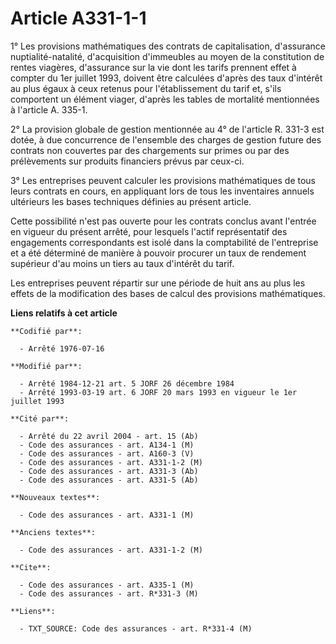 # Article A331-1-1

1° Les provisions mathématiques des contrats de capitalisation, d'assurance nuptialité-natalité, d'acquisition d'immeubles au
moyen de la constitution de rentes viagères, d'assurance sur la vie dont les tarifs prennent effet à compter du 1er juillet
1993, doivent être calculées d'après des taux d'intérêt au plus égaux à ceux retenus pour l'établissement du tarif et, s'ils
comportent un élément viager, d'après les tables de mortalité mentionnées à l'article A. 335-1.

2° La provision globale de gestion mentionnée au 4° de l'article R. 331-3 est dotée, à due concurrence de l'ensemble des
charges de gestion future des contrats non couvertes par des chargements sur primes ou par des prélèvements sur produits
financiers prévus par ceux-ci.

3° Les entreprises peuvent calculer les provisions mathématiques de tous leurs contrats en cours, en appliquant lors de tous
les inventaires annuels ultérieurs les bases techniques définies au présent article.

Cette possibilité n'est pas ouverte pour les contrats conclus avant l'entrée en vigueur du présent arrêté, pour lesquels
l'actif représentatif des engagements correspondants est isolé dans la comptabilité de l'entreprise et a été déterminé de
manière à pouvoir procurer un taux de rendement supérieur d'au moins un tiers au taux d'intérêt du tarif.

Les entreprises peuvent répartir sur une période de huit ans au plus les effets de la modification des bases de calcul des
provisions mathématiques.

**Liens relatifs à cet article**

	**Codifié par**:

	  - Arrêté 1976-07-16

	**Modifié par**:

	  - Arrêté 1984-12-21 art. 5 JORF 26 décembre 1984
	  - Arrêté 1993-03-19 art. 6 JORF 20 mars 1993 en vigueur le 1er juillet 1993

	**Cité par**:

	  - Arrêté du 22 avril 2004 - art. 15 (Ab)
	  - Code des assurances - art. A134-1 (M)
	  - Code des assurances - art. A160-3 (V)
	  - Code des assurances - art. A331-1-2 (M)
	  - Code des assurances - art. A331-3 (Ab)
	  - Code des assurances - art. A331-5 (Ab)

	**Nouveaux textes**:

	  - Code des assurances - art. A331-1 (M)

	**Anciens textes**:

	  - Code des assurances - art. A331-1-2 (M)

	**Cite**:

	  - Code des assurances - art. A335-1 (M)
	  - Code des assurances - art. R*331-3 (M)

	**Liens**:

	  - TXT_SOURCE: Code des assurances - art. R*331-4 (M)
